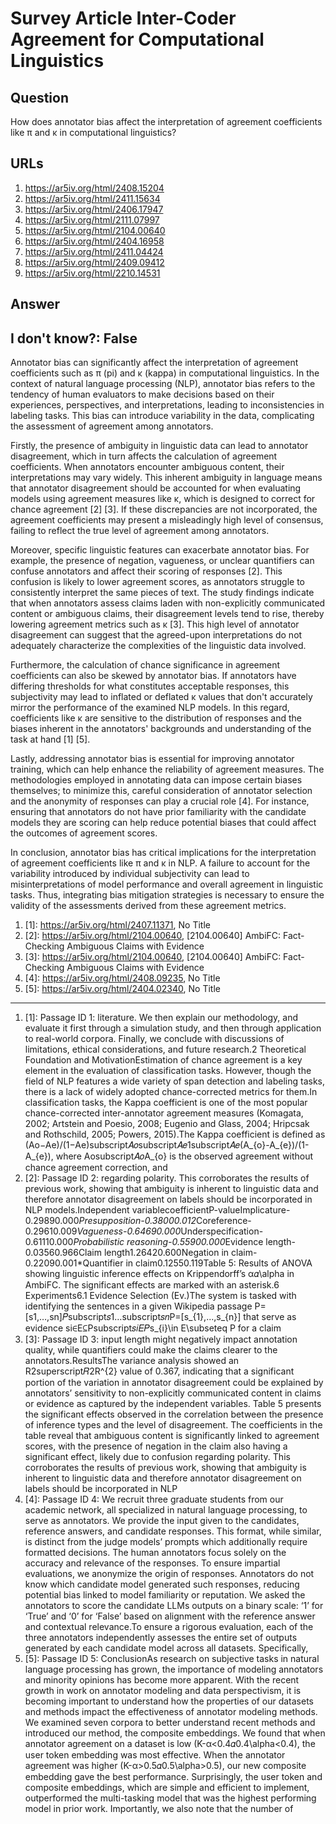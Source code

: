# Survey Article Inter-Coder Agreement for Computational Linguistics

## Question

How does annotator bias affect the interpretation of agreement coefficients like π and κ in computational linguistics?

## URLs

1. https://ar5iv.org/html/2408.15204
2. https://ar5iv.org/html/2411.15634
3. https://ar5iv.org/html/2406.17947
4. https://ar5iv.org/html/2111.07997
5. https://ar5iv.org/html/2104.00640
6. https://ar5iv.org/html/2404.16958
7. https://ar5iv.org/html/2411.04424
8. https://ar5iv.org/html/2409.09412
9. https://ar5iv.org/html/2210.14531

## Answer

## I don't know?: False

Annotator bias can significantly affect the interpretation of agreement coefficients such as π (pi) and κ (kappa) in computational linguistics. In the context of natural language processing (NLP), annotator bias refers to the tendency of human evaluators to make decisions based on their experiences, perspectives, and interpretations, leading to inconsistencies in labeling tasks. This bias can introduce variability in the data, complicating the assessment of agreement among annotators.

Firstly, the presence of ambiguity in linguistic data can lead to annotator disagreement, which in turn affects the calculation of agreement coefficients. When annotators encounter ambiguous content, their interpretations may vary widely. This inherent ambiguity in language means that annotator disagreement should be accounted for when evaluating models using agreement measures like κ, which is designed to correct for chance agreement [2] [3]. If these discrepancies are not incorporated, the agreement coefficients may present a misleadingly high level of consensus, failing to reflect the true level of agreement among annotators.

Moreover, specific linguistic features can exacerbate annotator bias. For example, the presence of negation, vagueness, or unclear quantifiers can confuse annotators and affect their scoring of responses [2]. This confusion is likely to lower agreement scores, as annotators struggle to consistently interpret the same pieces of text. The study findings indicate that when annotators assess claims laden with non-explicitly communicated content or ambiguous claims, their disagreement levels tend to rise, thereby lowering agreement metrics such as κ [3]. This high level of annotator disagreement can suggest that the agreed-upon interpretations do not adequately characterize the complexities of the linguistic data involved.

Furthermore, the calculation of chance significance in agreement coefficients can also be skewed by annotator bias. If annotators have differing thresholds for what constitutes acceptable responses, this subjectivity may lead to inflated or deflated κ values that don't accurately mirror the performance of the examined NLP models. In this regard, coefficients like κ are sensitive to the distribution of responses and the biases inherent in the annotators' backgrounds and understanding of the task at hand [1] [5].

Lastly, addressing annotator bias is essential for improving annotator training, which can help enhance the reliability of agreement measures. The methodologies employed in annotating data can impose certain biases themselves; to minimize this, careful consideration of annotator selection and the anonymity of responses can play a crucial role [4]. For instance, ensuring that annotators do not have prior familiarity with the candidate models they are scoring can help reduce potential biases that could affect the outcomes of agreement scores.

In conclusion, annotator bias has critical implications for the interpretation of agreement coefficients like π and κ in NLP. A failure to account for the variability introduced by individual subjectivity can lead to misinterpretations of model performance and overall agreement in linguistic tasks. Thus, integrating bias mitigation strategies is necessary to ensure the validity of the assessments derived from these agreement metrics.

1. [1]:  https://ar5iv.org/html/2407.11371, No Title
2. [2]:  https://ar5iv.org/html/2104.00640, [2104.00640] AmbiFC: Fact-Checking Ambiguous Claims with Evidence
3. [3]:  https://ar5iv.org/html/2104.00640, [2104.00640] AmbiFC: Fact-Checking Ambiguous Claims with Evidence
4. [4]:  https://ar5iv.org/html/2408.09235, No Title
5. [5]:  https://ar5iv.org/html/2404.02340, No Title
---
1. [1]:  Passage ID 1: literature. We then explain our methodology, and evaluate it first through a simulation study, and then through application to real-world corpora. Finally, we conclude with discussions of limitations, ethical considerations, and future research.2 Theoretical Foundation and MotivationEstimation of chance agreement is a key element in the evaluation of classification tasks. However, though the field of NLP features a wide variety of span detection and labeling tasks, there is a lack of widely adopted chance-corrected metrics for them.In classification tasks, the Kappa coefficient is one of the most popular chance-corrected inter-annotator agreement measures (Komagata, 2002; Artstein and Poesio, 2008; Eugenio and Glass, 2004; Hripcsak and Rothschild, 2005; Powers, 2015).The Kappa coefficient is defined as (Ao−Ae)/(1−Ae)subscript𝐴𝑜subscript𝐴𝑒1subscript𝐴𝑒(A_{o}-A_{e})/(1-A_{e}), where Aosubscript𝐴𝑜A_{o} is the observed agreement without chance agreement correction, and
2. [2]:  Passage ID 2: regarding polarity. This corroborates the results of previous work, showing that ambiguity is inherent to linguistic data and therefore annotator disagreement on labels should be incorporated in NLP models.Independent variablecoefficientP-valueImplicature-0.29890.000*Presupposition-0.38000.012*Coreference-0.29610.009*Vagueness-0.64690.000*Underspecification-0.61110.000*Probabilistic reasoning-0.55900.000*Evidence length-0.03560.966Claim length1.26420.600Negation in claim-0.22090.001*Quantifier in claim0.12550.119Table 5: Results of ANOVA showing linguistic inference effects on Krippendorff’s α𝛼\alpha in AmbiFC. The significant effects are marked with an asterisk.6 Experiments6.1 Evidence Selection (Ev.)The system is tasked with identifying the sentences in a given Wikipedia passage P=[s1,…,sn]𝑃subscript𝑠1…subscript𝑠𝑛P=[s_{1},...,s_{n}] that serve as evidence si∈E⊆Psubscript𝑠𝑖𝐸𝑃s_{i}\in E\subseteq P for a claim
3. [3]:  Passage ID 3: input length might negatively impact annotation quality, while quantifiers could make the claims clearer to the annotators.ResultsThe variance analysis showed an R2superscript𝑅2R^{2} value of 0.367, indicating that a significant portion of the variation in annotator disagreement could be explained by annotators’ sensitivity to non-explicitly communicated content in claims or evidence as captured by the independent variables. Table 5 presents the significant effects observed in the correlation between the presence of inference types and the level of disagreement. The coefficients in the table reveal that ambiguous content is significantly linked to agreement scores, with the presence of negation in the claim also having a significant effect, likely due to confusion regarding polarity. This corroborates the results of previous work, showing that ambiguity is inherent to linguistic data and therefore annotator disagreement on labels should be incorporated in NLP
4. [4]:  Passage ID 4: We recruit three graduate students from our academic network, all specialized in natural language processing, to serve as annotators. We provide the input given to the candidates, reference answers, and candidate responses. This format, while similar, is distinct from the judge models’ prompts which additionally require formatted decisions. The human annotators focus solely on the accuracy and relevance of the responses. To ensure impartial evaluations, we anonymize the origin of responses. Annotators do not know which candidate model generated such responses, reducing potential bias linked to model familiarity or reputation. We asked the annotators to score the candidate LLMs outputs on a binary scale: ‘1’ for ‘True’ and ‘0’ for ‘False’ based on alignment with the reference answer and contextual relevance.To ensure a rigorous evaluation, each of the three annotators independently assesses the entire set of outputs generated by each candidate model across all datasets. Specifically,
5. [5]:  Passage ID 5: ConclusionAs research on subjective tasks in natural language processing has grown, the importance of modeling annotators and minority opinions has become more apparent. With the recent growth in work on annotator modeling and data perspectivism, it is becoming important to understand how the properties of our datasets and methods impact the effectiveness of annotator modeling methods. We examined seven corpora to better understand recent methods and introduced our method, the composite embeddings. We found that when annotator agreement on a dataset is low (K-α<0.4𝛼0.4\alpha<0.4), the user token embedding was most effective. When the annotator agreement was higher (K-α>0.5𝛼0.5\alpha>0.5), our new composite embedding gave the best performance. Surprisingly, the user token and composite embeddings, which are simple and efficient to implement, outperformed the multi-tasking model that was the highest performing model in prior work. Importantly, we also note that the number of